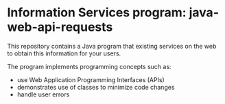 # Information Services program: java-web-api-requests

This repository contains a Java program that existing services on the web to obtain this information for your users.

The program implements programming concepts such as:
- use Web Application Programming Interfaces (APIs)
- demonstrates use of classes to minimize code changes
- handle user errors
